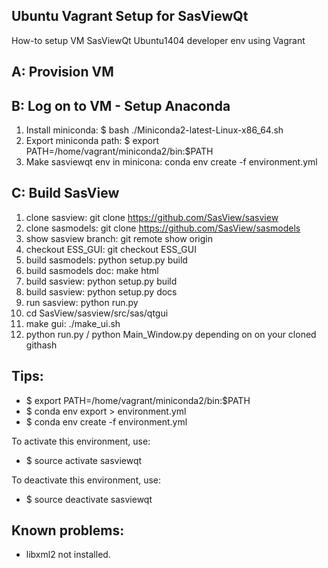 Ubuntu Vagrant Setup for SasViewQt 
----------------------------------

How-to setup VM SasViewQt Ubuntu1404 developer env using Vagrant

A: Provision VM
---------------

B: Log on to VM - Setup Anaconda
--------------------------------

1. Install miniconda: $ bash ./Miniconda2-latest-Linux-x86_64.sh
2. Export miniconda path: $ export PATH=/home/vagrant/miniconda2/bin:$PATH 
3. Make sasviewqt env in minicona: conda env create -f environment.yml

C: Build SasView
----------------
1. clone sasview: git clone https://github.com/SasView/sasview
2. clone sasmodels: git clone https://github.com/SasView/sasmodels
3. show sasview branch: git remote show origin
4. checkout ESS\_GUI: git checkout ESS\_GUI
5. build sasmodels: python setup.py build
6. build sasmodels doc: make html
7. build sasview: python setup.py build
8. build sasview: python setup.py docs
9. run sasview: python run.py
10. cd SasView/sasview/src/sas/qtgui
11. make gui: ./make_ui.sh
12. python run.py / python Main\_Window.py depending on on your cloned githash

Tips:
----

   - $ export PATH=/home/vagrant/miniconda2/bin:$PATH
   - $ conda env export > environment.yml
   - $ conda env create -f environment.yml

To activate this environment, use:

   - $ source activate sasviewqt

To deactivate this environment, use:

   - $ source deactivate sasviewqt


Known problems:
---------------

   - libxml2 not installed.

